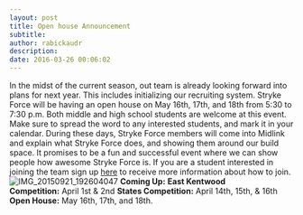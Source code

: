 ```yaml
---
layout: post
title: Open house Announcement
subtitle:
author: rabickaudr
description:
date: 2016-03-26 00:06:02
---
```


In the midst of the current season, out team is already looking forward into plans for next year. This includes initializing our recruiting system. Stryke Force will be having an open house on May 16th, 17th, and 18th from 5:30 to 7:30 p.m. Both middle and high school students are welcome at this event. Make sure to spread the word to any interested students, and mark it in your calendar. During these days, Stryke Force members will come into Midlink and explain what Stryke Force does, and showing them around our build space. It promises to be a fun and successful event where we can show people how awesome Stryke Force is. If you are a student interested in joining the team sign up [here](/new-members/) to receive more information about how to join. ![IMG_20150921_192604047](http://strykeforce.org/wp-content/uploads/2015/09/IMG_20150921_192604047.jpg) **Coming Up:** **East Kentwood Competition:** April 1st & 2nd **States Competition:** April 14th, 15th, & 16th **Open House:** May 16th, 17th, and 18th.

